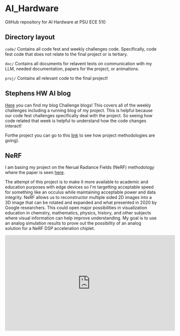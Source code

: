 # AI_Hardware
GitHub repository for AI Hardware at PSU ECE 510

## Directory layout
`code/` Contains all code fest and weekly challenges code. Specifically, code fest code that does not relate to the final project or is tertiary.

`doc/` Contains all documents for relavent texts on communication with my LLM, needed documentation, papers for the project, or animations.

`proj/` Contains all relevant code to the final project!

## Stephens HW AI blog
[Here](https://github.com/sweeksBigBlue/AI_Hardware/wiki/Stephen-Weeks-AI-HW-Blog!) you can find my blog Challenge blogs!
This covers all of the weekly challenges including a running blog of my project. This is helpful because
our code fest challenges specifically deal with the project. So seeing how code related that week is helpful
to understand how the code changes interact!

Forthe project you can go to this [link](https://github.com/sweeksBigBlue/AI_Hardware/wiki/HW-AI-Blog-Project) to see how project methodologies are going).

## NeRF
I am basing my project on the Nerual Radiance Fields (NeRF) methodology where the paper is seen [here](https://www.matthewtancik.com/nerf).

The attempt of this project is to make it more available to academic and education purposes with edge devices so I'm targetting acceptable speed for something
like an occulus while maintaining acceptable power and data integrity. NeRF allows us to reconstructor multiple sided 2D images into a 3D image that can be
rotated and expanded and what presented in 2020 by Google researchers. This could open major possibilities in visualization education in chemstry, mathematics,
physics, history, and other subjects where visual information can help improve understanding. My goal is to use an analog simulation results to prove out the
possibility of an analog solution for a NeRF DSP acceleration chiplet.

<iframe width="560" height="315" src="https://www.youtube.com/embed/JuH79E8rdKc?si=usADWlm-zwdjTPDi" title="YouTube video player" frameborder="0" allow="accelerometer; autoplay; clipboard-write; encrypted-media; gyroscope; picture-in-picture; web-share" referrerpolicy="strict-origin-when-cross-origin" allowfullscreen></iframe>
